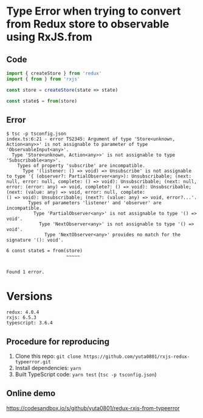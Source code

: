 # Type Error when trying to convert from Redux store to observable using RxJS.from

## Code

```ts
import { createStore } from 'redux'
import { from } from 'rxjs'

const store = createStore(state => state)

const state$ = from(store)
```

## Error

```
$ tsc -p tsconfig.json
index.ts:6:21 - error TS2345: Argument of type 'Store<unknown, Action<any>>' is not assignable to parameter of type 'ObservableInput<any>'.
  Type 'Store<unknown, Action<any>>' is not assignable to type 'Subscribable<any>'.
    Types of property 'subscribe' are incompatible.
      Type '(listener: () => void) => Unsubscribe' is not assignable to type '{ (observer?: PartialObserver<any>): Unsubscribable; (next: null, error: null, complete: () => void): Unsubscribable; (next: null, error: (error: any) => void, complete?: () => void): Unsubscribable; (next: (value: any) => void, error: null, complete:
() => void): Unsubscribable; (next?: (value: any) => void, error?...'.
        Types of parameters 'listener' and 'observer' are incompatible.
          Type 'PartialObserver<any>' is not assignable to type '() => void'.
            Type 'NextObserver<any>' is not assignable to type '() => void'.
              Type 'NextObserver<any>' provides no match for the signature '(): void'.

6 const state$ = from(store)
                      ~~~~~


Found 1 error.
```

# Versions

```
redux: 4.0.4
rxjs: 6.5.3
typescript: 3.6.4
```

## Procedure for reproducing

1. Clone this repo: `git clone https://github.com/yuta0801/rxjs-redux-typeerror.git`
2. Install dependencies: `yarn`
3. Built TypeScript code: `yarn test` (`tsc -p tsconfig.json`)

## Online demo

https://codesandbox.io/s/github/yuta0801/redux-rxjs-from-typeerror

